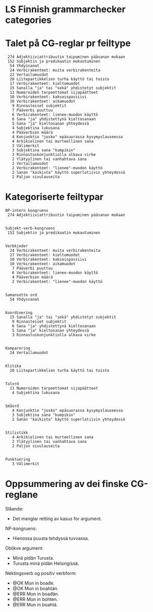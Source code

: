 # LS Finnish grammarchecker categories

# Talet på CG-reglar pr feiltype

```
 274 Adjektiiviattribuutin taipuminen pääsanan mukaan
 152 Subjektin ja predikaatin mukautuminen
  54 Yhdyssanat
  24 Verbirakenteet: muita verbirakenteita
  22 Vertailumuodot
  20 Liitepartikkelien turha käyttö tai toisto
  17 Verbirakenteet: kieltomuodot
  15 Sanalla "ja" tai "sekä" yhdistetyt subjektit
  11 Numeroiden tarpeettomat sijapäätteet
  10 Verbirakenteet: kaksoispassiivi
  10 Verbirakenteet: aikamuodot
   9 Rinnasteiset subjektit
   7 Pääverbi puuttuu
   6 Verbirakenteet: lienee-muodon käyttö
   6 Sana "ja" yhdistettynä kieltosanaan
   5 Sana "ja" kieltosanan yhteydessä
   4 Subjektina lukusana
   4 Pääverbien määrä
   4 Konjunktio "josko" epäsuorassa kysymyslauseessa
   4 Arkikielinen tai murteellinen sana
   3 Välimerkit
   3 Subjektina sana "kumpikin"
   3 Rinnastuskonjunktiolla alkava virke
   2 Ylätyylinen tai vanhahtava sana
   2 Vertailumuodot
   2 Verbirakenteet: "lienee"-muodon käyttö
   2 Sanan "kaikista" käyttö superlatiivin yhteydessä
   2 Paljon sivulauseita
```

# Kategoriserte feiltypar

```
NP-intern kongruens
 274 Adjektiiviattribuutin taipuminen pääsanan mukaan


Subjekt-verb-kongruens
 152 Subjektin ja predikaatin mukautuminen


Verbkjeder
  24 Verbirakenteet: muita verbirakenteita
  17 Verbirakenteet: kieltomuodot
  10 Verbirakenteet: kaksoispassiivi
  10 Verbirakenteet: aikamuodot
   7 Pääverbi puuttuu
   6 Verbirakenteet: lienee-muodon käyttö
   4 Pääverbien määrä
   2 Verbirakenteet: "lienee"-muodon käyttö


Samansette ord
  54 Yhdyssanat


Koordinering
  15 Sanalla "ja" tai "sekä" yhdistetyt subjektit
   9 Rinnasteiset subjektit
   6 Sana "ja" yhdistettynä kieltosanaan
   5 Sana "ja" kieltosanan yhteydessä
   3 Rinnastuskonjunktiolla alkava virke


Komparering
  24 Vertailumuodot


Klitika
  20 Liitepartikkelien turha käyttö tai toisto


Talord
  11 Numeroiden tarpeettomat sijapäätteet
   4 Subjektina lukusana


Småord
   4 Konjunktio "josko" epäsuorassa kysymyslauseessa
   3 Subjektina sana "kumpikin"
   2 Sanan "kaikista" käyttö superlatiivin yhteydessä


Stilistikk
   4 Arkikielinen tai murteellinen sana
   2 Ylätyylinen tai vanhahtava sana
   2 Paljon sivulauseita


Punktuering
   3 Välimerkit
```

# Oppsummering av dei finske CG-reglane

Slåande:

- Det manglar retting av kasus for argument.

NP-kongruens:

- Hienossa puusta tehdyssä tuvvassa.

Oblikve argument:

- Minä pidän Turusta.
- Turusta minä pidän Helsingissä.

Nektingsverb og positiv verbform:

- @OK Mun in boađe.
- @OK Mun in boahtán.
- @ERR Mun in boađán.
- @ERR Mun in bohten.
- @ERR Mun in boahtá.
